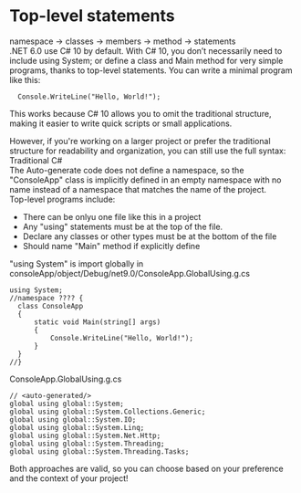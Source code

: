 # Top-level statements

namespace -> classes -> members -> method -> statements<br>
.NET 6.0 use C# 10 by default. With C# 10, you don’t necessarily need to include using System; or define a class and Main method for very simple programs, thanks to top-level statements. You can write a minimal program like this:
```
  Console.WriteLine("Hello, World!");
```
This works because C# 10 allows you to omit the traditional structure, making it easier to write quick scripts or small applications.<br>

However, if you're working on a larger project or prefer the traditional structure for readability and organization, you can still use the full syntax:<br>
Traditional C#<br>
The Auto-generate code does not  define a namespace, so the "ConsoleApp" class is implicitly defined in an empty namespace with no name instead of a namespace that matches the name of the project.<br>
Top-level programs include:
<ul>
  <li>There can be onlyu one file like this in a project</li>
  <li>Any "using" statements must be at the top of the file.</li>
  <li>Declare any classes or other types must be at the bottom of the file</li>
  <li>Should name "Main" method if explicitly define</li>
</ul>
"using System" is import globally in consoleApp/object/Debug/net9.0/ConsoleApp.GlobalUsing.g.cs

```
using System;
//namespace ???? {
  class ConsoleApp
  {
      static void Main(string[] args)
      {
          Console.WriteLine("Hello, World!");
      }
  }
//}
```
ConsoleApp.GlobalUsing.g.cs
```
// <auto-generated/>
global using global::System;
global using global::System.Collections.Generic;
global using global::System.IO;
global using global::System.Linq;
global using global::System.Net.Http;
global using global::System.Threading;
global using global::System.Threading.Tasks;
```

Both approaches are valid, so you can choose based on your preference and the context of your project!
